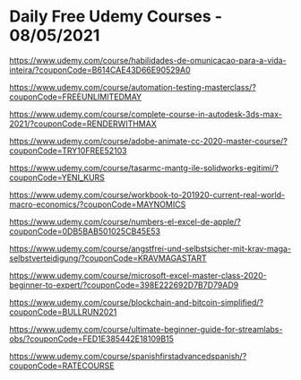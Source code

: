# Daily Free Udemy Courses - 08/05/2021

https://www.udemy.com/course/habilidades-de-omunicacao-para-a-vida-inteira/?couponCode=B614CAE43D66E90529A0
https://www.udemy.com/course/automation-testing-masterclass/?couponCode=FREEUNLIMITEDMAY
https://www.udemy.com/course/complete-course-in-autodesk-3ds-max-2021/?couponCode=RENDERWITHMAX
https://www.udemy.com/course/adobe-animate-cc-2020-master-course/?couponCode=TRY10FREE52103
https://www.udemy.com/course/tasarmc-mantg-ile-solidworks-egitimi/?couponCode=YENI_KURS
https://www.udemy.com/course/workbook-to-201920-current-real-world-macro-economics/?couponCode=MAYNOMICS
https://www.udemy.com/course/numbers-el-excel-de-apple/?couponCode=0DB5BAB501025CB45E53
https://www.udemy.com/course/angstfrei-und-selbstsicher-mit-krav-maga-selbstverteidigung/?couponCode=KRAVMAGASTART
https://www.udemy.com/course/microsoft-excel-master-class-2020-beginner-to-expert/?couponCode=398E222692D7B7D79AD9
https://www.udemy.com/course/blockchain-and-bitcoin-simplified/?couponCode=BULLRUN2021
https://www.udemy.com/course/ultimate-beginner-guide-for-streamlabs-obs/?couponCode=FED1E385442E18109B15
https://www.udemy.com/course/spanishfirstadvancedspanish/?couponCode=RATECOURSE

